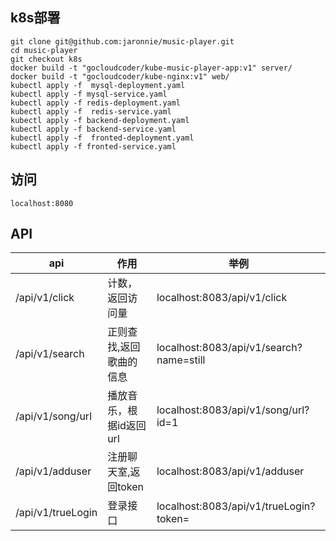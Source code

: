 ## k8s部署

```shell
git clone git@github.com:jaronnie/music-player.git
cd music-player
git checkout k8s
docker build -t "gocloudcoder/kube-music-player-app:v1" server/
docker build -t "gocloudcoder/kube-nginx:v1" web/
kubectl apply -f  mysql-deployment.yaml
kubectl apply -f mysql-service.yaml
kubectl apply -f redis-deployment.yaml
kubectl apply -f  redis-service.yaml
kubectl apply -f backend-deployment.yaml
kubectl apply -f backend-service.yaml
kubectl apply -f  fronted-deployment.yaml
kubectl apply -f fronted-service.yaml
```

## 访问

```
localhost:8080
```

## API

| api               | 作用                    | 举例                                    |
| ----------------- | ----------------------- | --------------------------------------- |
| /api/v1/click     | 计数，返回访问量        | localhost:8083/api/v1/click             |
| /api/v1/search    | 正则查找,返回歌曲的信息 | localhost:8083/api/v1/search?name=still |
| /api/v1/song/url  | 播放音乐，根据id返回url | localhost:8083/api/v1/song/url?id=1     |
| /api/v1/adduser   | 注册聊天室,返回token    | localhost:8083/api/v1/adduser           |
| /api/v1/trueLogin | 登录接口                | localhost:8083/api/v1/trueLogin?token=  |
